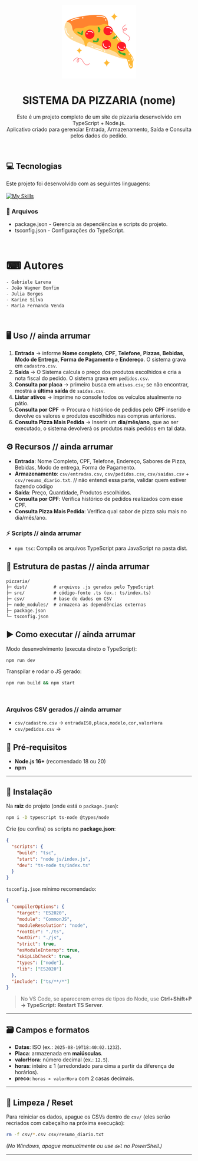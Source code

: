 <div align="center">

  <img src="./pizza.png" alt="Logo" height="200">
  <h1 align="center"><strong>SISTEMA DA PIZZARIA (nome)</strong></h1>
  <p align="center">
	 Este é um projeto completo de um site de pizzaria desenvolvido em TypeScript + Node.js. <br> Aplicativo criado para gerenciar Entrada, Armazenamento, Saída e Consulta pelos dados do pedido.
  </p>

</div>

<br />

## :computer: Tecnologias

Este projeto foi desenvolvido com as seguintes linguagens: 
<br><br>
[![My Skills](https://skillicons.dev/icons?i=typescript,nodejs&theme=dark)](https://skillicons.dev) 

</div>

### 📄 Arquivos 

- package.json - Gerencia as dependências e scripts do projeto.
- tsconfig.json - Configurações do TypeScript.

<br>

# ⌨ Autores

```
- Gabriele Larena
- João Wagner Bonfim
- Julia Borges
- Karine Silva
- Maria Fernanda Venda
```
<br>




## 🖥️ Uso // ainda arrumar

1. **Entrada** → informe **Nome completo**, **CPF**, **Telefone**, **Pizzas**, **Bebidas**, **Modo de Entrega**, **Forma de Pagamento** e **Endereço**. O sistema grava em `cadastro.csv`.
3. **Saída** → O Sistema calcula o preço dos produtos escolhidos e cria a nota fiscal do pedido. O sistema grava em `pedidos.csv`.
4. **Consulta por placa** → primeiro busca em `ativos.csv`; se não encontrar, mostra a **última saída** de `saidas.csv`.
5. **Listar ativos** → imprime no console todos os veículos atualmente no pátio.
6. **Consulta por CPF** → Procura o histórico de pedidos pelo **CPF** inserido e devolve os valores e produtos escolhidos nas compras anteriores.
7. **Consulta Pizza Mais Pedida** → Inserir um **dia/mês/ano**, que ao ser executado, o sistema devolverá os produtos mais pedidos em tal data.

## ⚙️ Recursos // ainda arrumar

* **Entrada**: Nome Completo, CPF, Telefone, Endereço, Sabores de Pizza, Bebidas, Modo de entrega, Forma de Pagamento.
* **Armazenamento**: `csv/entradas.csv`, `csv/pedidos.csv`, `csv/saidas.csv` + `csv/resumo_diario.txt`. // não entendi essa parte, validar quem estiver fazendo código
* **Saída**: Preço, Quantidade, Produtos escolhidos. 
* **Consulta por CPF**: Verifica histórico de pedidos realizados com esse CPF. 
* **Consulta Pizza Mais Pedida**: Verifica qual sabor de pizza saiu mais no dia/mês/ano.

### ⚡ Scripts // ainda arrumar

- `npm tsc`: Compila os arquivos TypeScript para JavaScript na pasta dist.

## 📁 Estrutura de pastas // ainda arrumar

```
pizzaria/
├─ dist/          # arquivos .js gerados pelo TypeScript
├─ src/           # código-fonte .ts (ex.: ts/index.ts)
├─ csv/           # base de dados em CSV
├─ node_modules/  # armazena as dependências externas
├─ package.json
└─ tsconfig.json
```

## ▶️ Como executar // ainda arrumar

Modo desenvolvimento (executa direto o TypeScript):

```bash
npm run dev
```

Transpilar e rodar o JS gerado:

```bash
npm run build && npm start
```

<br />

### Arquivos CSV gerados // ainda arrumar

* `csv/cadastro.csv`  → `entradaISO,placa,modelo,cor,valorHora`
* `csv/pedidos.csv`   → 


## 🔧 Pré-requisitos

* **Node.js 16+** (recomendado 18 ou 20)
* **npm**

---

## 🚀 Instalação

Na **raiz** do projeto (onde está o `package.json`):

```bash
npm i -D typescript ts-node @types/node
```

Crie (ou confira) os scripts no **package.json**:

```json
{
  "scripts": {
    "build": "tsc",
    "start": "node js/index.js",
    "dev": "ts-node ts/index.ts"
  }
}
```

`tsconfig.json` mínimo recomendado:

```json
{
  "compilerOptions": {
    "target": "ES2020",
    "module": "CommonJS",
    "moduleResolution": "node",
    "rootDir": "./ts",
    "outDir": "./js",
    "strict": true,
    "esModuleInterop": true,
    "skipLibCheck": true,
    "types": ["node"],
    "lib": ["ES2020"]
  },
  "include": ["ts/**/*"]
}
```

> No VS Code, se aparecerem erros de tipos do Node, use **Ctrl+Shift+P → TypeScript: Restart TS Server**.

---

## 🗃️ Campos e formatos

* **Datas**: ISO (ex.: `2025-08-19T18:40:02.123Z`).
* **Placa**: armazenada em **maiúsculas**.
* **valorHora**: número decimal (ex.: `12.5`).
* **horas**: inteiro ≥ 1 (arredondado para cima a partir da diferença de horários).
* **preco**: `horas × valorHora` com 2 casas decimais.

---

## 🧹 Limpeza / Reset

Para reiniciar os dados, apague os CSVs dentro de `csv/` (eles serão recriados com cabeçalho na próxima execução):

```bash
rm -f csv/*.csv csv/resumo_diario.txt
```

*(No Windows, apague manualmente ou use `del` no PowerShell.)*

---
